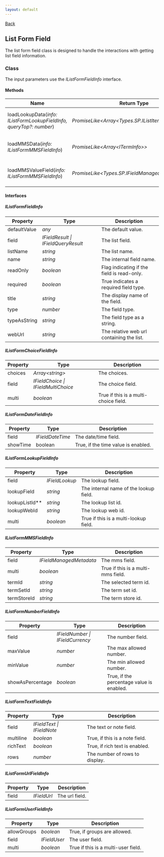 ```yaml
---
layout: default
---
```

<div class="page-info" markdown="1">

[Back](/helpers)
## List Form Field

</div>

The list form field class is designed to handle the interactions with getting list field information.
### Class
The input parameters use the _IListFormFieldInfo_ interface.
#### Methods

| Name | Return Type | Description |
| --- | --- | --- |
| loadLookupData(_info: IListFormLookupFieldInfo, queryTop?: number_) | _PromiseLike&lt;Array&lt;Types.SP.IListItemQueryResult&gt;&gt;_ | Loads the lookup reference data. |
| loadMMSData(_info: IListFormMMSFieldInfo_) | _PromiseLike&lt;Array&lt;ITermInfo&gt;&gt;_ | Loads the MMS reference data. |
| loadMMSValueField(_info: IListFormMMSFieldInfo_) | _PromiseLike&lt;Types.SP.IFieldManagedMetadata&gt;_ | Loads the MMS hidden note field. |

#### Interfaces
##### IListFormFieldInfo

| Property | Type | Description |
| --- | --- | --- |
| defaultValue | _any_ | The default value. |
| field | _IFieldResult \| IFieldQueryResult_ | The list field. |
| listName | _string_ | The list name. |
| name | _string_ | The internal field name. |
| readOnly | _boolean_ | Flag indicating if the field is read-only. |
| required | _boolean_ | True indicates a required field type. |
| title | _string_ | The display name of the field. |
| type | _number_ | The field type. |
| typeAsString | _string_ | The field type as a string. |
| webUrl | _string_ | The relative web url containing the list. |

##### IListFormChoiceFieldInfo

| Property | Type | Description |
| --- | --- | --- |
| choices | _Array&lt;string&gt;_ | The choices. |
| field | _IFieldChoice \| IFieldMultiChoice_ | The choice field. |
| multi | _boolean_ | True if this is a multi-choice field. |

##### IListFormDateFieldInfo

| Property | Type | Description |
| --- | --- | --- |
| field | _IFieldDateTime_ | The date/time field. |
| showTime | boolean | True, if the time value is enabled. |

##### IListFormLookupFieldInfo

| Property | Type | Description |
| --- | --- | --- |
| field | _IFieldLookup_ | The lookup field. |
| lookupField | _string_ | The internal name of the lookup field. |
| lookupListId**| _string_ | The lookup list id. |
| lookupWebId | _string_ | The lookup web id. |
| multi | _boolean_ | True if this is a multi-lookup field. |

##### IListFormMMSFieldInfo

| Property | Type | Description |
| --- | --- | --- |
| field | _IFieldManagedMetadata_ | The mms field. |
| multi | _boolean_ | True if this is a multi-mms field. |
| termId | _string_ | The selected term id. |
| termSetId | _string_ | The term set id. |
| termStoreId | _string_ | The term store id. |

##### IListFormNumberFieldInfo

| Property | Type | Description |
| --- | --- | --- |
| field | _IFieldNumber \| IFieldCurrency_ | The number field. |
| maxValue | _number_ | The max allowed number. |
| minValue | _number_ | The min allowed number. |
| showAsPercentage | _boolean_ | True, if the percentage value is enabled. |

##### IListFormTextFieldInfo

| Property | Type | Description |
| --- | --- | --- |
| field | _IFieldText \| IFieldNote_ | The text or note field. |
| multiline | _boolean_ | True, if this is a note field. |
| richText | _boolean_ | True, if rich text is enabled. |
| rows | _number_ | The number of rows to display. |

##### IListFormUrlFieldInfo

| Property | Type | Description |
| --- | --- | --- |
| field | _IFieldUrl_ | The url field. |

##### IListFormUserFieldInfo

| Property | Type | Description |
| --- | --- | --- |
| allowGroups | _boolean_ | True, if groups are allowed. |
| field | _IFieldUser_ | The user field. |
| multi | _boolean_ | True if this is a multi-user field. |
